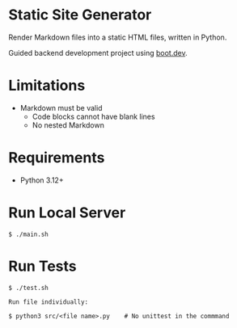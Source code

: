 # Static Site Generator

Render Markdown files into a static HTML files, written in Python.

Guided backend development project using [boot.dev](https://www.boot.dev/courses/build-static-site-generator-python).

# Limitations
- Markdown must be valid
    - Code blocks cannot have blank lines
    - No nested Markdown

# Requirements

- Python 3.12+

# Run Local Server

    $ ./main.sh

# Run Tests

    $ ./test.sh

    Run file individually:
    
    $ python3 src/<file name>.py    # No unittest in the commmand
